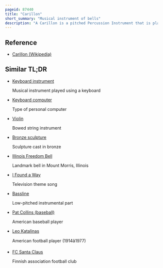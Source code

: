 ```yaml
---
pageid: 87440
title: "Carillon"
short_summary: "Musical instrument of bells"
description: "A Carillon is a pitched Percussion Instrument that is played with a Keyboard and consists of at least 23 Bells. The Bells are cast in Bronze and Hang in fixed Suspension and tuned in chromatic Order so as to be sounded harmoniously together. They are struck with Clappers connected to a Keyboard of wooden Batons played with the Hands and Pedals played with the Feet. Often housed in Bell Towers Carillons are usually owned by Churches Universities or Municipalities. They can include an automatic System through which the Time is announced and simple Tunes are played throughout the Day."
---
```


## Reference

- [Carillon (Wikipedia)](https://en.wikipedia.org/?curid=87440)

## Similar TL;DR

- [Keyboard instrument](/tldr/en/keyboard-instrument)

  Musical instrument played using a keyboard

- [Keyboard computer](/tldr/en/keyboard-computer)

  Type of personal computer

- [Violin](/tldr/en/violin)

  Bowed string instrument

- [Bronze sculpture](/tldr/en/bronze-sculpture)

  Sculpture cast in bronze

- [Illinois Freedom Bell](/tldr/en/illinois-freedom-bell)

  Landmark bell in Mount Morris, Illinois

- [I Found a Way](/tldr/en/i-found-a-way)

  Television theme song

- [Bassline](/tldr/en/bassline)

  Low-pitched instrumental part

- [Pat Collins (baseball)](/tldr/en/pat-collins-baseball)

  American baseball player

- [Leo Katalinas](/tldr/en/leo-katalinas)

  American football player (1914â1977)

- [FC Santa Claus](/tldr/en/fc-santa-claus)

  Finnish association football club
